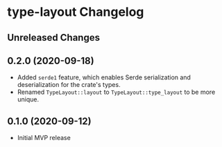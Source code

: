 # type-layout Changelog

## Unreleased Changes

## 0.2.0 (2020-09-18)
* Added `serde1` feature, which enables Serde serialization and deserialization for the crate's types.
* Renamed `TypeLayout::layout` to `TypeLayout::type_layout` to be more unique.

## 0.1.0 (2020-09-12)
* Initial MVP release